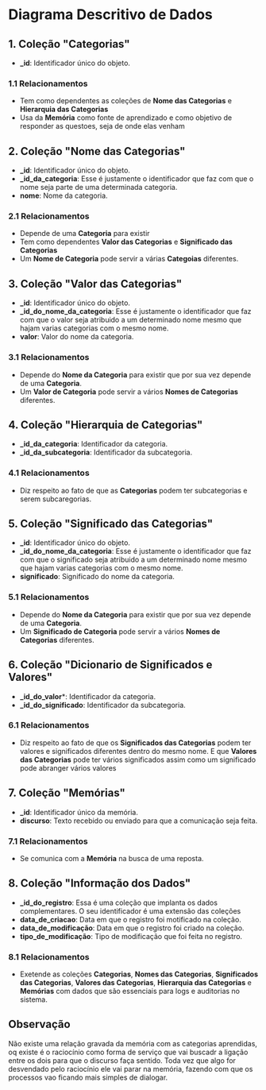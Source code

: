 # Diagrama Descritivo de Dados

## 1. **Coleção "Categorias"**

- **_id**: Identificador único do objeto.

### 1.1 Relacionamentos

- Tem como dependentes as coleções de **Nome das Categorias** e **Hierarquia das Categorias**
- Usa da **Memória** como fonte de aprendizado e como objetivo de responder as questoes, seja de onde elas venham

## 2. **Coleção "Nome das Categorias"**

- **_id**: Identificador único do objeto.
- **_id_da_categoria**: Esse é justamente o identificador que faz com que o nome seja parte de uma determinada categoria.
- **nome**: Nome da categoria.

### 2.1 Relacionamentos

- Depende de uma **Categoria** para existir
- Tem como dependentes **Valor das Categorias** e **Significado das Categorias**
- Um **Nome de Categoria** pode servir a várias **Categoias** diferentes.

## 3. **Coleção "Valor das Categorias"**

- **_id**: Identificador único do objeto.
- **_id_do_nome_da_categoria**: Esse é justamente o identificador que faz com que o valor seja atribuido a um determinado nome mesmo que hajam varias categorias com o mesmo nome.
- **valor**: Valor do nome da categoria.

### 3.1 Relacionamentos

- Depende do **Nome da Categoria** para existir que por sua vez depende de uma **Categoria**.
- Um **Valor de Categoria** pode servir a vários **Nomes de Categorias** diferentes.

## 4. **Coleção "Hierarquia de Categorias"**

- **_id_da_categoria**: Identificador da categoria.
- **_id_da_subcategoria**: Identificador da subcategoria.

### 4.1 Relacionamentos

- Diz respeito ao fato de que as **Categorias** podem ter subcategorias e serem subcaregorias.

## 5. **Coleção "Significado das Categorias"**

- **_id**: Identificador único do objeto.
- **_id_do_nome_da_categoria**: Esse é justamente o identificador que faz com que o significado seja atribuido a um determinado nome mesmo que hajam varias categorias com o mesmo nome.
- **significado**: Significado do nome da categoria.

### 5.1 Relacionamentos

- Depende do **Nome da Categoria** para existir que por sua vez depende de uma **Categoria**.
- Um **Significado de Categoria** pode servir a vários **Nomes de Categorias** diferentes.

## 6. **Coleção "Dicionario de Significados e Valores"**

- **_id_do_valor***: Identificador da categoria.
- **_id_do_significado**: Identificador da subcategoria.

### 6.1 Relacionamentos

- Diz respeito ao fato de que os **Significados das Categorias** podem ter valores e significados diferentes dentro do mesmo nome. E que **Valores das Categorias** pode ter vários significados assim como um significado pode abranger vários valores

## 7. **Coleção "Memórias"**

- **_id**: Identificador único da memória.
- **discurso**: Texto recebido ou enviado para que a comunicação seja feita.

### 7.1 Relacionamentos

- Se comunica com a **Memória** na busca de uma reposta.

## 8. **Coleção "Informação dos Dados"**

- **_id_do_registro**: Essa é uma coleção que implanta os dados complementares. O seu identificador é uma extensão das coleções
- **data_de_criacao**: Data em que o registro foi motificado na coleção.
- **data_de_modificação**: Data em que o registro foi criado na coleção.
- **tipo_de_modificação**: Tipo de modificação que foi feita no registro.

### 8.1 Relacionamentos

- Exetende as coleções **Categorias**, **Nomes das Categorias**, **Significados das Categorias**, **Valores das Categorias**, **Hierarquia das Categorias** e **Memórias** com dados que são essenciais para logs e auditorias no sistema.

## Observação

Não existe uma relação gravada da memória com as categorias aprendidas, oq existe é o raciocínio como forma de serviço que vai buscadr a ligação entre os dois para que o discurso faça sentido. Toda vez que algo for desvendado pelo raciocínio ele vai parar na memória, fazendo com que os processos vao ficando mais simples de dialogar.